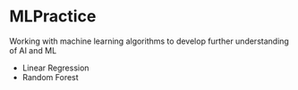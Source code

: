 # MLPractice
Working with machine learning algorithms to develop further understanding of AI and ML

* Linear Regression
* Random Forest
